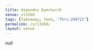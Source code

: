 ```yaml
---
title: Aspendos Dymchurch
venue: v13268
tags: [takeaway, food, "fhrs:289721"]
permalink: /v/13268/
layout: venue
---
```

null